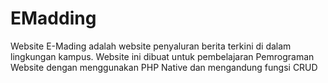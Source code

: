 # EMadding
Website E-Mading adalah website penyaluran berita terkini di dalam lingkungan kampus. Website ini dibuat untuk pembelajaran Pemrograman Website dengan menggunakan PHP Native dan mengandung fungsi CRUD
